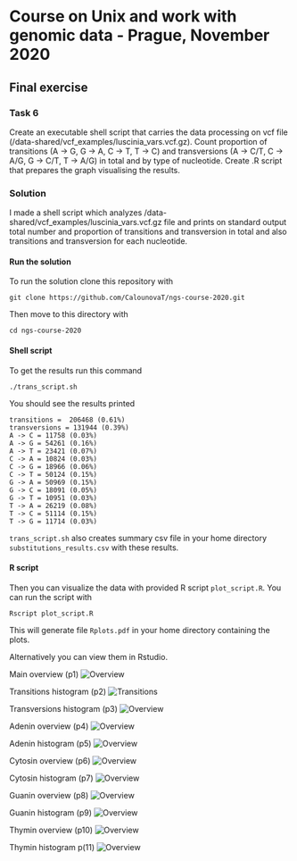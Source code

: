 # Course on Unix and work with genomic data - Prague, November 2020
## Final exercise
### Task 6
Create an executable shell script that carries the data processing on vcf file (/data-shared/vcf_examples/luscinia_vars.vcf.gz). 
Count proportion of transitions (A -> G, G -> A, C -> T, T -> C) and transversions (A -> C/T, C -> A/G, G -> C/T, T -> A/G) in total and by type of nucleotide.
Create .R script that prepares the graph visualising the results.

### Solution
I made a shell script which analyzes /data-shared/vcf_examples/luscinia_vars.vcf.gz file and prints on standard output total number and proportion of transitions and transversion in total and also transitions and transversion for each nucleotide.

#### Run the solution
To run the solution clone this repository with
~~~~
git clone https://github.com/CalounovaT/ngs-course-2020.git
~~~~
Then move to this directory with
~~~~
cd ngs-course-2020
~~~~

#### Shell script
To get the results run this command
~~~~
./trans_script.sh
~~~~
You should see the results printed
~~~~
transitions =  206468 (0.61%)
transversions = 131944 (0.39%)
A -> C = 11758 (0.03%)
A -> G = 54261 (0.16%)
A -> T = 23421 (0.07%)
C -> A = 10824 (0.03%)
C -> G = 18966 (0.06%)
C -> T = 50124 (0.15%)
G -> A = 50969 (0.15%)
G -> C = 18091 (0.05%)
G -> T = 10951 (0.03%)
T -> A = 26219 (0.08%)
T -> C = 51114 (0.15%)
T -> G = 11714 (0.03%)
~~~~
`trans_script.sh` also creates summary csv file in your home directory `substitutions_results.csv` with these results.

#### R script
Then you can visualize the data with provided R script `plot_script.R`.
You can run the script with
~~~~
Rscript plot_script.R
~~~~
This will generate file `Rplots.pdf` in your home directory containing the plots.

Alternatively you can view them in Rstudio.

Main overview (p1)
![Overview](./plots/p1.png)

Transitions histogram (p2)
![Transitions](./plots/p2.png)

Transversions histogram (p3)
![Overview](./plots/p3.png)

Adenin overview (p4)
![Overview](./plots/p4.png)

Adenin histogram (p5)
![Overview](./plots/p5.png)

Cytosin overview (p6)
![Overview](./plots/p6.png)

Cytosin histogram (p7)
![Overview](./plots/p7.png)

Guanin overview (p8)
![Overview](./plots/p8.png)

Guanin histogram (p9)
![Overview](./plots/p9.png)

Thymin overview (p10)
![Overview](./plots/p10.png)

Thymin histogram p(11)
![Overview](./plots/p11.png)


